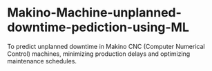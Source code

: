 # Makino-Machine-unplanned-downtime-pediction-using-ML
To predict unplanned downtime in Makino CNC (Computer Numerical Control) machines, minimizing production delays and optimizing maintenance schedules.
